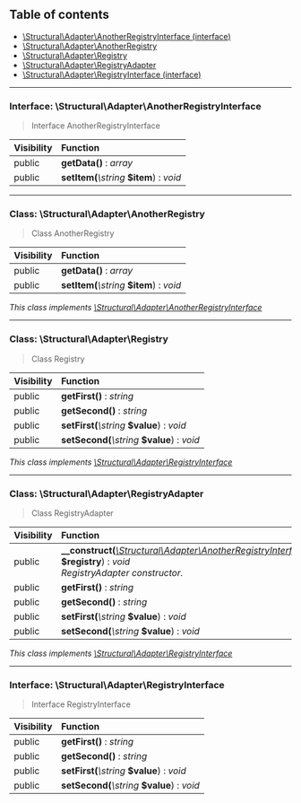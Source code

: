 ## Table of contents

- [\Structural\Adapter\AnotherRegistryInterface (interface)](#interface-structuraladapteranotherregistryinterface)
- [\Structural\Adapter\AnotherRegistry](#class-structuraladapteranotherregistry)
- [\Structural\Adapter\Registry](#class-structuraladapterregistry)
- [\Structural\Adapter\RegistryAdapter](#class-structuraladapterregistryadapter)
- [\Structural\Adapter\RegistryInterface (interface)](#interface-structuraladapterregistryinterface)

<hr />

### Interface: \Structural\Adapter\AnotherRegistryInterface

> Interface AnotherRegistryInterface

| Visibility | Function |
|:-----------|:---------|
| public | <strong>getData()</strong> : <em>array</em> |
| public | <strong>setItem(</strong><em>\string</em> <strong>$item</strong>)</strong> : <em>void</em> |

<hr />

### Class: \Structural\Adapter\AnotherRegistry

> Class AnotherRegistry

| Visibility | Function |
|:-----------|:---------|
| public | <strong>getData()</strong> : <em>array</em> |
| public | <strong>setItem(</strong><em>\string</em> <strong>$item</strong>)</strong> : <em>void</em> |

*This class implements [\Structural\Adapter\AnotherRegistryInterface](#interface-structuraladapteranotherregistryinterface)*

<hr />

### Class: \Structural\Adapter\Registry

> Class Registry

| Visibility | Function |
|:-----------|:---------|
| public | <strong>getFirst()</strong> : <em>string</em> |
| public | <strong>getSecond()</strong> : <em>string</em> |
| public | <strong>setFirst(</strong><em>\string</em> <strong>$value</strong>)</strong> : <em>void</em> |
| public | <strong>setSecond(</strong><em>\string</em> <strong>$value</strong>)</strong> : <em>void</em> |

*This class implements [\Structural\Adapter\RegistryInterface](#interface-structuraladapterregistryinterface)*

<hr />

### Class: \Structural\Adapter\RegistryAdapter

> Class RegistryAdapter

| Visibility | Function |
|:-----------|:---------|
| public | <strong>__construct(</strong><em>[\Structural\Adapter\AnotherRegistryInterface](#interface-structuraladapteranotherregistryinterface)</em> <strong>$registry</strong>)</strong> : <em>void</em><br /><em>RegistryAdapter constructor.</em> |
| public | <strong>getFirst()</strong> : <em>string</em> |
| public | <strong>getSecond()</strong> : <em>string</em> |
| public | <strong>setFirst(</strong><em>\string</em> <strong>$value</strong>)</strong> : <em>void</em> |
| public | <strong>setSecond(</strong><em>\string</em> <strong>$value</strong>)</strong> : <em>void</em> |

*This class implements [\Structural\Adapter\RegistryInterface](#interface-structuraladapterregistryinterface)*

<hr />

### Interface: \Structural\Adapter\RegistryInterface

> Interface RegistryInterface

| Visibility | Function |
|:-----------|:---------|
| public | <strong>getFirst()</strong> : <em>string</em> |
| public | <strong>getSecond()</strong> : <em>string</em> |
| public | <strong>setFirst(</strong><em>\string</em> <strong>$value</strong>)</strong> : <em>void</em> |
| public | <strong>setSecond(</strong><em>\string</em> <strong>$value</strong>)</strong> : <em>void</em> |

